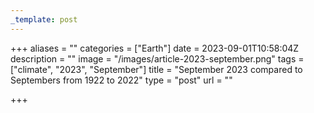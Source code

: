 ```yaml
---
_template: post
---
```




+++
aliases = ""
categories = ["Earth"]
date = 2023-09-01T10:58:04Z
description = ""
image = "/images/article-2023-september.png"
tags = ["climate", "2023", "September"]
title = "September 2023 compared to Septembers from 1922 to 2022"
type = "post"
url = ""

+++
